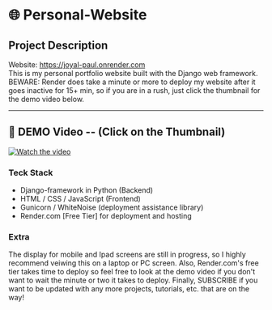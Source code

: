 # 🌐 Personal-Website

## Project Description

Website: https://joyal-paul.onrender.com </br>
This is my personal portfolio website built with the Django web framework. </br>
BEWARE: Render does take a minute or more to deploy my website after it goes inactive for 15+ min, so if you are in a rush, just click the thumbnail for the demo video below. 
***    

## 🎥 DEMO Video -- (Click on the Thumbnail)

[![Watch the video](https://github.com/user-attachments/assets/a162c0c4-3f66-4154-80d4-bc89043199e2)](https://www.youtube.com/watch?v=VZun4DXvJtU)

### Teck Stack

 - Django-framework in Python (Backend)
 - HTML / CSS / JavaScript (Frontend)
 - Gunicorn / WhiteNoise (deployment assistance library)
 - Render.com [Free Tier] for deployment and hosting

### Extra

The display for mobile and Ipad screens are still in progress, so I highly recommend veiwing this on a laptop or PC screen. Also, Render.com's free tier takes time to deploy so feel free to look at the demo video if you don't want to wait the minute or two it takes to deploy. Finally, SUBSCRIBE if you want to be updated with any more projects, tutorials, etc. that are on the way!

